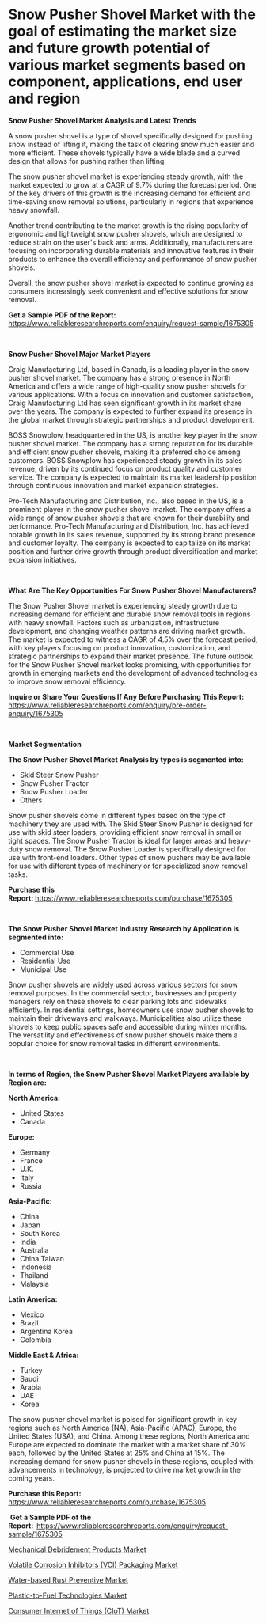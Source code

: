 <p><h1>Snow Pusher Shovel Market with the goal of estimating the market size and future growth potential of various market segments based on component, applications, end user and region</h1></p><p><strong>Snow Pusher Shovel Market Analysis and Latest Trends</strong></p>
<p><p>A snow pusher shovel is a type of shovel specifically designed for pushing snow instead of lifting it, making the task of clearing snow much easier and more efficient. These shovels typically have a wide blade and a curved design that allows for pushing rather than lifting.</p><p>The snow pusher shovel market is experiencing steady growth, with the market expected to grow at a CAGR of 9.7% during the forecast period. One of the key drivers of this growth is the increasing demand for efficient and time-saving snow removal solutions, particularly in regions that experience heavy snowfall.</p><p>Another trend contributing to the market growth is the rising popularity of ergonomic and lightweight snow pusher shovels, which are designed to reduce strain on the user's back and arms. Additionally, manufacturers are focusing on incorporating durable materials and innovative features in their products to enhance the overall efficiency and performance of snow pusher shovels.</p><p>Overall, the snow pusher shovel market is expected to continue growing as consumers increasingly seek convenient and effective solutions for snow removal.</p></p>
<p><strong>Get a Sample PDF of the Report:&nbsp;</strong> <a href="https://www.reliableresearchreports.com/enquiry/request-sample/1675305">https://www.reliableresearchreports.com/enquiry/request-sample/1675305</a></p>
<p>&nbsp;</p>
<p><strong>Snow Pusher Shovel Major Market Players</strong></p>
<p><p>Craig Manufacturing Ltd, based in Canada, is a leading player in the snow pusher shovel market. The company has a strong presence in North America and offers a wide range of high-quality snow pusher shovels for various applications. With a focus on innovation and customer satisfaction, Craig Manufacturing Ltd has seen significant growth in its market share over the years. The company is expected to further expand its presence in the global market through strategic partnerships and product development.</p><p>BOSS Snowplow, headquartered in the US, is another key player in the snow pusher shovel market. The company has a strong reputation for its durable and efficient snow pusher shovels, making it a preferred choice among customers. BOSS Snowplow has experienced steady growth in its sales revenue, driven by its continued focus on product quality and customer service. The company is expected to maintain its market leadership position through continuous innovation and market expansion strategies.</p><p>Pro-Tech Manufacturing and Distribution, Inc., also based in the US, is a prominent player in the snow pusher shovel market. The company offers a wide range of snow pusher shovels that are known for their durability and performance. Pro-Tech Manufacturing and Distribution, Inc. has achieved notable growth in its sales revenue, supported by its strong brand presence and customer loyalty. The company is expected to capitalize on its market position and further drive growth through product diversification and market expansion initiatives.</p></p>
<p>&nbsp;</p>
<p><strong>What Are The Key Opportunities For Snow Pusher Shovel Manufacturers?</strong></p>
<p><p>The Snow Pusher Shovel market is experiencing steady growth due to increasing demand for efficient and durable snow removal tools in regions with heavy snowfall. Factors such as urbanization, infrastructure development, and changing weather patterns are driving market growth. The market is expected to witness a CAGR of 4.5% over the forecast period, with key players focusing on product innovation, customization, and strategic partnerships to expand their market presence. The future outlook for the Snow Pusher Shovel market looks promising, with opportunities for growth in emerging markets and the development of advanced technologies to improve snow removal efficiency.</p></p>
<p><strong>Inquire or Share Your Questions If Any Before Purchasing This Report:</strong> <a href="https://www.reliableresearchreports.com/enquiry/pre-order-enquiry/1675305">https://www.reliableresearchreports.com/enquiry/pre-order-enquiry/1675305</a></p>
<p>&nbsp;</p>
<p><strong>Market Segmentation</strong></p>
<p><strong>The Snow Pusher Shovel Market Analysis by types is segmented into:</strong></p>
<p><ul><li>Skid Steer Snow Pusher</li><li>Snow Pusher Tractor</li><li>Snow Pusher Loader</li><li>Others</li></ul></p>
<p><p>Snow pusher shovels come in different types based on the type of machinery they are used with. The Skid Steer Snow Pusher is designed for use with skid steer loaders, providing efficient snow removal in small or tight spaces. The Snow Pusher Tractor is ideal for larger areas and heavy-duty snow removal. The Snow Pusher Loader is specifically designed for use with front-end loaders. Other types of snow pushers may be available for use with different types of machinery or for specialized snow removal tasks.</p></p>
<p><strong>Purchase this Report:&nbsp;</strong><a href="https://www.reliableresearchreports.com/purchase/1675305">https://www.reliableresearchreports.com/purchase/1675305</a></p>
<p>&nbsp;</p>
<p><strong>The Snow Pusher Shovel Market Industry Research by Application is segmented into:</strong></p>
<p><ul><li>Commercial Use</li><li>Residential Use</li><li>Municipal Use</li></ul></p>
<p><p>Snow pusher shovels are widely used across various sectors for snow removal purposes. In the commercial sector, businesses and property managers rely on these shovels to clear parking lots and sidewalks efficiently. In residential settings, homeowners use snow pusher shovels to maintain their driveways and walkways. Municipalities also utilize these shovels to keep public spaces safe and accessible during winter months. The versatility and effectiveness of snow pusher shovels make them a popular choice for snow removal tasks in different environments.</p></p>
<p>&nbsp;</p>
<p><strong>In terms of Region, the Snow Pusher Shovel Market Players available by Region are:</strong></p>
<p>
    <p> <strong> North America: </strong>
        <ul>
            <li>United States</li>
            <li>Canada</li>
        </ul>
        </p> 
    <p> <strong> Europe: </strong>
        <ul>
            <li>Germany</li>
            <li>France</li>
            <li>U.K.</li>
            <li>Italy</li>
            <li>Russia</li>
        </ul>
        </p> 
    <p> <strong> Asia-Pacific: </strong>
        <ul>
            <li>China</li>
            <li>Japan</li>
            <li>South Korea</li>
            <li>India</li>
            <li>Australia</li>
            <li>China Taiwan</li>
            <li>Indonesia</li>
            <li>Thailand</li>
            <li>Malaysia</li>
        </ul>
        </p> 
    <p> <strong> Latin America: </strong>
        <ul>
            <li>Mexico</li>
            <li>Brazil</li>
            <li>Argentina Korea</li>
            <li>Colombia</li>
        </ul>
        </p> 
    <p> <strong> Middle East & Africa: </strong>
        <ul>
            <li>Turkey</li>
            <li>Saudi</li>
            <li>Arabia</li>
            <li>UAE</li>
            <li>Korea</li>
        </ul>
    </p>
    </p>
<p><p>The snow pusher shovel market is poised for significant growth in key regions such as North America (NA), Asia-Pacific (APAC), Europe, the United States (USA), and China. Among these regions, North America and Europe are expected to dominate the market with a market share of 30% each, followed by the United States at 25% and China at 15%. The increasing demand for snow pusher shovels in these regions, coupled with advancements in technology, is projected to drive market growth in the coming years.</p></p>
<p><strong>Purchase this Report: </strong><a href="https://www.reliableresearchreports.com/purchase/1675305">https://www.reliableresearchreports.com/purchase/1675305</a></p>
<p>&nbsp;<strong>Get a Sample PDF of the Report:&nbsp;&nbsp;</strong><a href="https://www.reliableresearchreports.com/enquiry/request-sample/1675305">https://www.reliableresearchreports.com/enquiry/request-sample/1675305</a></p>
<p><strong></strong></p>
<p><p><a href="https://issuu.com/reportprime-2/docs/mechanical-debridement-products-market-size-2030.p">Mechanical Debridement Products Market</a></p><p><a href="https://github.com/RickHolmes3/Market-Research-Report-List-3/blob/main/volatile-corrosion-inhibitors-vci-packaging-market.md">Volatile Corrosion Inhibitors (VCI) Packaging Market</a></p><p><a href="https://github.com/Krish2023na/Market-Research-Report-List-3/blob/main/water-based-rust-preventive-market.md">Water-based Rust Preventive Market</a></p><p><a href="https://medium.com/@itzelheller546/plastic-to-fuel-technologies-market-size-cagr-trends-2024-2030-6a57bd4fead6">Plastic-to-Fuel Technologies Market</a></p><p><a href="https://medium.com/@itzelheller546/consumer-internet-of-things-ciot-market-competitive-analysis-market-trends-and-forecast-to-2031-c7984d794f1d">Consumer Internet of Things (CIoT) Market</a></p></p>